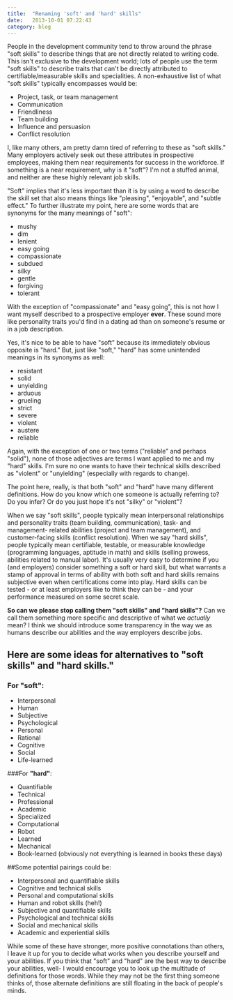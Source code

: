```yaml
---
title:  "Renaming 'soft' and 'hard' skills"
date:   2013-10-01 07:22:43
category: blog
---
```


People in the development community tend to throw around the phrase "soft skills" to describe things that are not directly related to writing code. This isn't exclusive to the development world; lots of people use the term "soft skills" to describe traits that can't be directly attributed to certifiable/measurable skills and specialities. A non-exhaustive list of what "soft skills" typically encompasses would be:


* Project, task, or team management
* Communication
* Friendliness
* Team building
* Influence and persuasion
* Conflict resolution

I, like many others, am pretty damn tired of referring to these as "soft skills." Many employers actively seek out these attributes in prospective employees, making them near requirements for success in the workforce. If something is a near requirement, why is it "soft"? I'm not a stuffed animal, and neither are these highly relevant job skills.

"Soft" implies that it's less important than it is by using a word to describe the skill set that also means things like "pleasing", "enjoyable", and "subtle effect." To further illustrate my point, here are some words that are synonyms for the many meanings of "soft":


* mushy
* dim
* lenient
* easy going
* compassionate
* subdued
* silky
* gentle
* forgiving
* tolerant

With the exception of "compassionate" and "easy going", this is not how I want myself described to a prospective employer **ever**. These sound more like personality traits you'd find in a dating ad than on someone's resume or in a job description.

Yes, it's nice to be able to have "soft" because its immediately obvious opposite is "hard." But, just like "soft," "hard" has some unintended meanings in its synonyms as well:

* resistant
* solid
* unyielding
* arduous
* grueling
* strict
* severe
* violent
* austere
* reliable

Again, with the exception of one or two terms ("reliable" and perhaps "solid"), none of those adjectives are terms I want applied to me and my "hard" skills. I'm sure no one wants to have their technical skills described as "violent" or "unyielding" (especially with regards to change).

The point here, really, is that both "soft" and "hard" have many different definitions. How do you know which one someone is actually referring to? Do you infer? Or do you just hope it's not "silky" or "violent"?

When we say "soft skills", people typically mean interpersonal relationships and personality traits (team building, communication), task- and management- related abilities (project and team management), and customer-facing skills (conflict resolution). When we say "hard skills", people typically mean certifiable, testable, or measurable knowledge (programming languages, aptitude in math) and skills (selling prowess, abilities related to manual labor). It's usually very easy to determine if you (and employers) consider something a soft or hard skill, but what warrants a stamp of approval in terms of ability with both soft and hard skills remains subjective even when certifications come into play. Hard skills can be tested - or at least employers like to think they can be - and your performance measured on some secret scale.

**So can we please stop calling them "soft skills" and "hard skills"?** Can we call them something more specific and descriptive of what we *actually* mean? I think we should introduce some transparency in the way we as humans describe our abilities and the way employers describe jobs.

## Here are some ideas for alternatives to "soft skills" and "hard skills."

### For **"soft"**:

* Interpersonal
* Human
* Subjective
* Psychological
* Personal
* Rational
* Cognitive
* Social
* Life-learned

###For **"hard"**:

* Quantifiable
* Technical
* Professional
* Academic
* Specialized
* Computational
* Robot
* Learned
* Mechanical
* Book-learned (obviously not everything is learned in books these days)

##Some potential pairings could be:

* Interpersonal and quantifiable skills
* Cognitive and technical skills
* Personal and computational skills
* Human and robot skills (heh!)
* Subjective and quantifiable skills
* Psychological and technical skills
* Social and mechanical skills
* Academic and experiential skills

While some of these have stronger, more positive connotations than others, I leave it up for you to decide what works when you describe yourself and your abilities. If you think that "soft" and "hard" are the best way to describe your abilities, well- I would encourage you to look up the multitude of definitions for those words. While they may not be the first thing someone thinks of, those alternate definitions are still floating in the back of people's minds.
